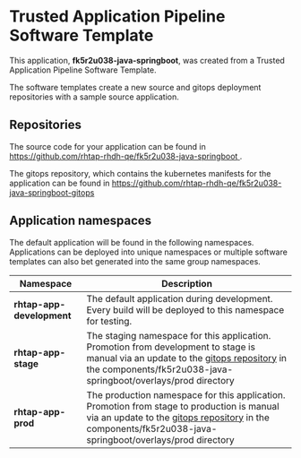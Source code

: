 # Trusted Application Pipeline Software Template

This application, **fk5r2u038-java-springboot**, was created from a Trusted Application Pipeline Software Template.

The software templates create a new source and gitops deployment repositories with a sample source application. 

## Repositories

The source code for your application can be found in [https://github.com/rhtap-rhdh-qe/fk5r2u038-java-springboot ](https://github.com/rhtap-rhdh-qe/fk5r2u038-java-springboot ).
 
The gitops repository, which contains the kubernetes manifests for the application can be found in 
[https://github.com/rhtap-rhdh-qe/fk5r2u038-java-springboot-gitops ](https://github.com/rhtap-rhdh-qe/fk5r2u038-java-springboot-gitops ) 

## Application namespaces 

The default application will be found in the following namespaces. Applications can be deployed into unique namespaces or multiple software templates can also bet generated into the same group namespaces.  

|  Namespace   |  Description   |  
| -------- | -------- |   
| **rhtap-app-development** | The default application during development. Every build will be deployed to this namespace for testing. | 
| **rhtap-app-stage** | The staging namespace for this application. Promotion from development to stage is manual via an update to the [gitops repository](https://github.com/rhtap-rhdh-qe/fk5r2u038-java-springboot-gitops ) in the components/fk5r2u038-java-springboot/overlays/prod directory |  
| **rhtap-app-prod** | The production namespace for this application. Promotion from stage to production is manual via an update to the [gitops repository](https://github.com/rhtap-rhdh-qe/fk5r2u038-java-springboot-gitops ) in the components/fk5r2u038-java-springboot/overlays/prod directory | 